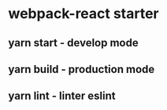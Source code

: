# webpack-react starter

## yarn start - develop mode
## yarn build - production mode
## yarn lint - linter eslint

